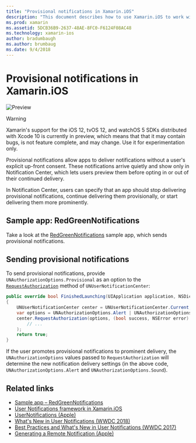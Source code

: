 ```yaml
---
title: "Provisional notifications in Xamarin.iOS"
description: "This document describes how to use Xamarin.iOS to work with provisional notifications. Provisional notifications, introduced in iOS 12, allow applications to send quiet notifications without explicit user permission."
ms.prod: xamarin
ms.assetid: 5DCB36B9-2637-48AE-8FC0-F6124F08AC48
ms.technology: xamarin-ios
author: bradumbaugh
ms.author: brumbaug
ms.date: 9/4/2018
---
```

# Provisional notifications in Xamarin.iOS

![Preview](~/media/shared/preview.png)

> [!WARNING]
> Xamarin's support for the iOS 12, tvOS 12, and watchOS 5 SDKs distributed
> with Xcode 10 is currently in preview, which means that that it may
> contain bugs, is not feature complete, and may change. Use it for
> experimentation only.

Provisional notifications allow apps to deliver notifications without a
user's explicit up-front consent. These notifications arrive quietly and
show only in Notification Center, which lets users preview them before
opting in or out of their continued delivery.

In Notification Center, users can specify that an app should stop
delivering provisional notifications, continue delivering them
provisionally, or start delivering them more prominently.

## Sample app: RedGreenNotifications

Take a look at the [RedGreenNotifications](https://developer.xamarin.com/samples/monotouch/iOS12/RedGreenNotifications)
 sample app, which sends provisional notifications.

## Sending provisional notifications

To send provisional notifications, provide
`UNAuthorizationOptions.Provisional` as an option to the
[`RequestAuthorization`](https://developer.xamarin.com/api/member/UserNotifications.UNUserNotificationCenter.RequestAuthorization/)
method of `UNUserNotificationCenter`:

```csharp
public override bool FinishedLaunching(UIApplication application, NSDictionary launchOptions)
{
    UNUserNotificationCenter center = UNUserNotificationCenter.Current;
    var options = UNAuthorizationOptions.Alert | UNAuthorizationOptions.Sound | UNAuthorizationOptions.Provisional;
    center.RequestAuthorization(options, (bool success, NSError error) => {
        // ...
    );
    return true;
}
```

If the user promotes provisional notifications to prominent delivery, the
`UNAuthorizationOptions` values passed to `RequestAuthorization`
will determine the new notification delivery settings (in the above code,
`UNAuthorizationOptions.Alert` and `UNAuthorizationOptions.Sound`).

## Related links

- [Sample app – RedGreenNotifications](https://developer.xamarin.com/samples/monotouch/iOS12/RedGreenNotifications)
- [User Notifications framework in Xamarin.iOS](~/ios/platform/user-notifications/index.md)
- [UserNotifications (Apple)](https://developer.apple.com/documentation/usernotifications?language=objc)
- [What's New in User Notifications (WWDC 2018)](https://developer.apple.com/videos/play/wwdc2018/710/)
- [Best Practices and What's New in User Notifications (WWDC 2017)](https://developer.apple.com/videos/play/wwdc2017/708/)
- [Generating a Remote Notification (Apple)](https://developer.apple.com/documentation/usernotifications/setting_up_a_remote_notification_server/generating_a_remote_notification)
